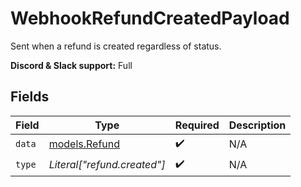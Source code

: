 # WebhookRefundCreatedPayload

Sent when a refund is created regardless of status.

**Discord & Slack support:** Full


## Fields

| Field                                | Type                                 | Required                             | Description                          |
| ------------------------------------ | ------------------------------------ | ------------------------------------ | ------------------------------------ |
| `data`                               | [models.Refund](../models/refund.md) | :heavy_check_mark:                   | N/A                                  |
| `type`                               | *Literal["refund.created"]*          | :heavy_check_mark:                   | N/A                                  |